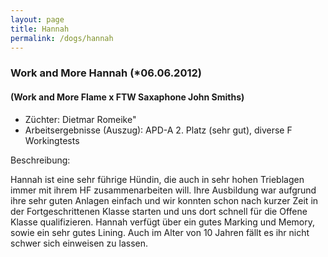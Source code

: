 ```yaml
---
layout: page
title: Hannah
permalink: /dogs/hannah
---
```


### Work and More Hannah (*06.06.2012)
#### (Work and More Flame x FTW Saxaphone John Smiths)
- Züchter: Dietmar Romeike"
- Arbeitsergebnisse (Auszug): APD-A 2. Platz (sehr gut), diverse F Workingtests

Beschreibung:

Hannah ist eine sehr führige Hündin, die auch in sehr hohen Trieblagen immer mit ihrem HF zusammenarbeiten will. 
Ihre Ausbildung war aufgrund ihre sehr guten Anlagen einfach und wir konnten schon nach kurzer Zeit in der Fortgeschrittenen Klasse starten und uns dort schnell für die Offene Klasse qualifizieren. 
Hannah verfügt über ein gutes Marking und Memory, sowie ein sehr gutes Lining. Auch im Alter von 10 Jahren fällt es ihr nicht schwer sich einweisen zu lassen. 


   
